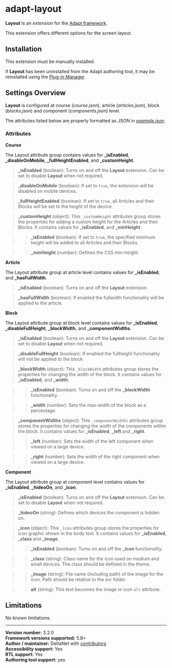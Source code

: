 # adapt-layout

**Layout** is an *extension* for the [Adapt framework](https://github.com/adaptlearning/adapt_framework).   

This extension offers different options for the screen layout.

## Installation

This extension must be manually installed.

If **Layout** has been uninstalled from the Adapt authoring tool, it may be reinstalled using the [Plug-in Manager](https://github.com/adaptlearning/adapt_authoring/wiki/Plugin-Manager).

## Settings Overview

**Layout** is configured at course (*course.json*), article (*articles.json*), block (*blocks.json*) and component (*components.json*) level.

The attributes listed below are properly formatted as JSON in [*example.json*](https://github.com/deltanet/adapt-layout/blob/master/example.json).  

### Attributes

**Course**  

The Layout attribute group contains values for **_isEnabled**, **_disableOnMobile**, **_fullHeightEnabled**, and **_customHeight**.

>**_isEnabled** (boolean):  Turns on and off the **Layout** extension. Can be set to disable **Layout** when not required.  

>**_disableOnMobile** (boolean):  If set to `true`, the extension will be disabled on mobile devices.

>**_fullHeightEnabled** (boolean):  If set to `true`, all Articles and their Blocks will be set to the height of the device.  

>**_customHeight** (object):  This `_customHeight` attributes group stores the properties for adding a custom height for the Articles and their Blocks. It contains values for **_isEnabled**, and **_minHeight**.  

>>**_isEnabled** (boolean): If set to `true`, the specified minimum height will be added to all Articles and their Blocks.

>>**_minHeight** (number): Defines the CSS min-height.  

**Article**  

The Layout attribute group at article level contains values for **_isEnabled**, and **_hasFullWidth**.

>**_isEnabled** (boolean):  Turns on and off the **Layout** extension.

>**_hasFullWidth** (boolean):  If enabled the fullwidth functionality will be applied to the article.  

**Block**  

The Layout attribute group at block level contains values for **_isEnabled**, **_disableFullHeight**, **_blockWidth**, and **_componentWidths**.

>**_isEnabled** (boolean):  Turns on and off the **Layout** extension. Can be set to disable **Layout** when not required.  

>**_disableFullHeight** (boolean):  If enabled the fullheight functionality will not be applied to the block.  

>**_blockWidth** (object):  This `_blockWidth` attributes group stores the properties for changing the width of the block. It contains values for **_isEnabled**, and **_width**.

>>**_isEnabled** (boolean):  Turns on and off the **_blockWidth** functionality.

>>**_width** (number): Sets the max-width of the block as a percentage.

>**_componentWidths** (object):  This `_componentWidths` attributes group stores the properties for changing the width of the components within the block. It contains values for **_isEnabled**, **_left** and **_right**.

>>**_left** (number): Sets the width of the left component when viewed on a large device.

>>**_right** (number): Sets the width of the right component when viewed on a large device.

**Component**  

The Layout attribute group at component level contains values for **_isEnabled**, **_hideoOn**, and **_icon**.

>**_isEnabled** (boolean):  Turns on and off the **Layout** extension. Can be set to disable **Layout** when not required.  

>**_hideoOn** (string):  Defines which devices the component is hidden on.   

>**_icon** (object):  This `_icon` attributes group stores the properties for icon graphic shown in the body text. It contains values for **_isEnabled**, **_class** and **_image**.

>>**_isEnabled** (boolean):  Turns on and off the **_icon** functionality.  

>>**_class** (string):  Class name for the icon used on medium and small devices. The class should be defined in the theme.  

>>**_image** (string): File name (including path) of the image for the icon. Path should be relative to the *src* folder.  

>>**alt** (string): This text becomes the image or icon `alt` attribute.

## Limitations

No known limitations.

----------------------------
**Version number:**  3.2.0    
**Framework versions supported:**  5.8+    
**Author / maintainer:** DeltaNet with [contributors](https://github.com/deltanet/adapt-layout/graphs/contributors)     
**Accessibility support:** Yes    
**RTL support:** Yes    
**Authoring tool support:** yes
